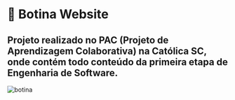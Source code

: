 # :robot: Botina Website 
## Projeto realizado no PAC (Projeto de Aprendizagem Colaborativa) na Católica SC, onde contém todo conteúdo da primeira etapa de Engenharia de Software.
![botina](https://user-images.githubusercontent.com/99461398/189497975-79484484-1e8b-4a21-994f-cc044ad2a4c0.png)
